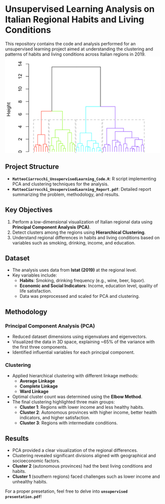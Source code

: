 # Unsupervised Learning Analysis on Italian Regional Habits and Living Conditions

This repository contains the code and analysis performed for an unsupervised learning project aimed at understanding the clustering and patterns of habits and living conditions across Italian regions in 2019.
![Image](images/Dendogram.png)

## Project Structure

- **`MatteoCiarrocchi_UnsupervisedLearning_Code.R`**: R script implementing PCA and clustering techniques for the analysis.
- **`MatteoCiarrocchi_UnsupervisedLearning_Report.pdf`**: Detailed report summarizing the problem, methodology, and results.

## Key Objectives

1. Perform a low-dimensional visualization of Italian regional data using **Principal Component Analysis (PCA)**.
2. Detect clusters among the regions using **Hierarchical Clustering**.
3. Understand regional differences in habits and living conditions based on variables such as smoking, drinking, income, and education.

## Dataset

- The analysis uses data from **Istat (2019)** at the regional level.
- Key variables include:
  - **Habits**: Smoking, drinking frequency (e.g., wine, beer, liquor).
  - **Economic and Social Indicators**: Income, education level, quality of life satisfaction.
  - Data was preprocessed and scaled for PCA and clustering.

## Methodology

### Principal Component Analysis (PCA)
- Reduced dataset dimensions using eigenvalues and eigenvectors.
- Visualized the data in 3D space, explaining ~65% of the variance with the first three components.
- Identified influential variables for each principal component.

### Clustering
- Applied hierarchical clustering with different linkage methods:
  - **Average Linkage**
  - **Complete Linkage**
  - **Ward Linkage**
- Optimal cluster count was determined using the **Elbow Method**.
- The final clustering highlighted three main groups:
  - **Cluster 1**: Regions with lower income and less healthy habits.
  - **Cluster 2**: Autonomous provinces with higher income, better health indicators, and higher satisfaction.
  - **Cluster 3**: Regions with intermediate conditions.

## Results

- PCA provided a clear visualization of the regional differences.
- Clustering revealed significant divisions aligned with geographical and socioeconomic factors.
- **Cluster 2** (autonomous provinces) had the best living conditions and habits.
- **Cluster 1** (southern regions) faced challenges such as lower income and unhealthy habits.

For a proper presetation, feel free to delve into **`unsupervised presentation.pdf`**!
